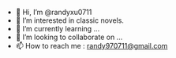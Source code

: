 - 👋 Hi, I’m @randyxu0711
- 👀 I’m interested in classic novels.
- 🌱 I’m currently learning ...
- 💞️ I’m looking to collaborate on ...
- 📫 How to reach me : randy970711@gmail.com

<!---
randyxu0711/randyxu0711 is a ✨ special ✨ repository because its `README.md` (this file) appears on your GitHub profile.
You can click the Preview link to take a look at your changes.
--->
